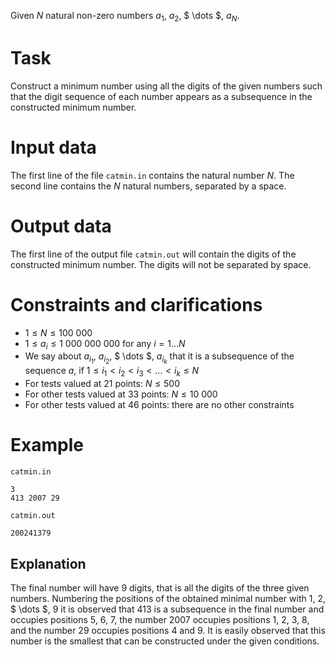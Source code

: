 Given $N$ natural non-zero numbers $a_1$, $a_2$, $ \dots $, $a_N$.

# Task

Construct a minimum number using all the digits of the given numbers such that the digit sequence of each number appears as a subsequence in the constructed minimum number.

# Input data

The first line of the file `catmin.in` contains the natural number $N$. The second line contains the $N$ natural numbers, separated by a space.

# Output data

The first line of the output file `catmin.out` will contain the digits of the constructed minimum number. The digits will not be separated by space.

# Constraints and clarifications

* $1 \leq N \leq 100\ 000$
* $1 \leq a_i \leq 1\ 000\ 000\ 000$ for any $i = 1 \dots N$
* We say about $a_{i_1}$, $a_{i_2}$, $ \dots $, $a_{i_k}$ that it is a subsequence of the sequence $a$, if $1 \leq i_1 < i_2 < i_3 < \dots < i_k \leq N$
* For tests valued at $21$ points: $N \leq 500$
* For other tests valued at $33$ points: $N \leq 10\ 000$
* For other tests valued at $46$ points: there are no other constraints

# Example

`catmin.in`
```
3
413 2007 29
```

`catmin.out`
```
200241379
```

## Explanation

The final number will have $9$ digits, that is all the digits of the three given numbers. Numbering the positions of the obtained minimal number with $1$, $2$, $ \dots $, $9$ it is observed that $413$ is a subsequence in the final number and occupies positions $5$, $6$, $7$, the number $2007$ occupies positions $1$, $2$, $3$, $8$, and the number $29$ occupies positions $4$ and $9$. It is easily observed that this number is the smallest that can be constructed under the given conditions.